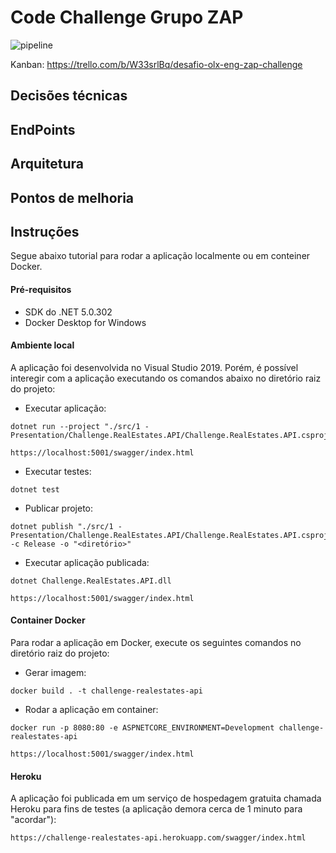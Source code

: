 # Code Challenge Grupo ZAP

![pipeline](https://github.com/guisaulo/eng-zap-challenge-dotNet/actions/workflows/pipeline.yml/badge.svg)

Kanban: https://trello.com/b/W33srlBq/desafio-olx-eng-zap-challenge

## Decisões técnicas
## EndPoints
## Arquitetura
## Pontos de melhoria

## Instruções
Segue abaixo tutorial para rodar a aplicação localmente ou em conteiner Docker.

#### Pré-requisitos
- SDK do .NET 5.0.302
- Docker Desktop for Windows

#### Ambiente local
A aplicação foi desenvolvida no Visual Studio 2019. Porém, é possível interegir com a aplicação executando os comandos abaixo no diretório raiz do projeto:

- Executar aplicação:
```
dotnet run --project "./src/1 - Presentation/Challenge.RealEstates.API/Challenge.RealEstates.API.csproj"

https://localhost:5001/swagger/index.html
```
- Executar testes:
```
dotnet test
```
- Publicar projeto:
```
dotnet publish "./src/1 - Presentation/Challenge.RealEstates.API/Challenge.RealEstates.API.csproj" -c Release -o "<diretório>"
```
- Executar aplicação publicada:
```
dotnet Challenge.RealEstates.API.dll

https://localhost:5001/swagger/index.html
```

#### Container Docker
Para rodar a aplicação em Docker, execute os seguintes comandos no diretório raiz do projeto:

- Gerar imagem:
```
docker build . -t challenge-realestates-api
```
- Rodar a aplicação em container:
```
docker run -p 8080:80 -e ASPNETCORE_ENVIRONMENT=Development challenge-realestates-api

https://localhost:5001/swagger/index.html
```

#### Heroku

A aplicação foi publicada em um serviço de hospedagem gratuita chamada Heroku para fins de testes (a aplicação demora cerca de 1 minuto para "acordar"):
```
https://challenge-realestates-api.herokuapp.com/swagger/index.html
```

